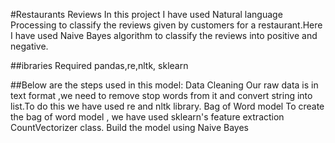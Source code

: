 
#Restaurants Reviews
In this project I have used Natural language Processing to classify the reviews given by customers for a restaurant.Here I have used Naive Bayes algorithm to classify the reviews into positive and negative.

##ibraries Required pandas,re,nltk, sklearn

##Below are the steps used in this model:
Data Cleaning
Our raw data is in text format ,we need to remove stop words from it and convert string into list.To do this we have used re and nltk library.
Bag of Word model
To create the bag of word model , we have used sklearn's feature extraction CountVectorizer class.
Build the model using Naive Bayes
